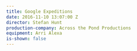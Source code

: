 ```yaml
---
title: Google Expeditions
date: 2016-11-10 13:07:00 Z
director: Stefan Hunt
production-company: Across the Pond Productions
equipment: Arri Alexa
is-shown: false
---
```


